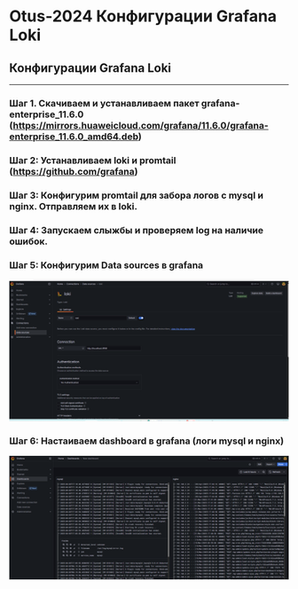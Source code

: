# Otus-2024 Конфигурации Grafana Loki
## Конфигурации Grafana Loki

---

### Шаг 1. Скачиваем и устанавливаем пакет grafana-enterprise_11.6.0 (https://mirrors.huaweicloud.com/grafana/11.6.0/grafana-enterprise_11.6.0_amd64.deb)

### Шаг 2: Устанавливаем loki и promtail (https://github.com/grafana)

### Шаг 3: Конфигурим promtail для забора логов с mysql и nginx. Отправляем их в loki.

### Шаг 4: Запускаем слыжбы и проверяем log на наличие ошибок.

### Шаг 5: Конфигурим Data sources в grafana
![img](1.png)

### Шаг 6: Настаиваем dashboard в grafana (логи mysql и nginx)
![img](2.png)
